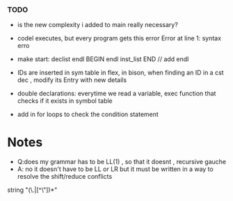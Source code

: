 
### TODO
- is the new complexity i added to main really necessary?
- codel executes, but every program gets this error
Error at line 1: syntax erro

- make start: declist endl BEGIN endl inst_list END // add endl
- IDs are inserted in sym table in flex, in bison, when finding an ID in a cst dec , modify its Entry with new details
- double declarations: everytime we read a variable, exec function that checks if it exists in symbol table
- add in for loops to check the condition statement

# Notes
- Q:does my grammar has to be LL(1) , so that it doesnt , recursive gauche  
- A: no it doesn't have to be LL or LR but it must be written in a way to resolve the shift/reduce conflicts

string            \"(\\.|[^\\"])*\"

